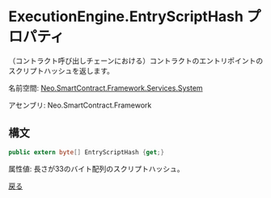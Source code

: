 # ExecutionEngine.EntryScriptHash プロパティ

（コントラクト呼び出しチェーンにおける）コントラクトのエントリポイントのスクリプトハッシュを返します。

名前空間: [Neo.SmartContract.Framework.Services.System](../../System.md)

アセンブリ: Neo.SmartContract.Framework

## 構文

```c#
public extern byte[] EntryScriptHash {get;}
```

属性値: 長さが33のバイト配列のスクリプトハッシュ。



[戻る](../ExecutionEngine.md)
